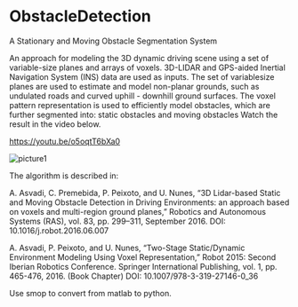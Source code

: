 # ObstacleDetection
A Stationary and Moving Obstacle Segmentation System


An approach for modeling the 3D dynamic driving scene using a set of variable-size planes and arrays of voxels. 3D-LIDAR and GPS-aided
Inertial Navigation System (INS) data are used as inputs. The set of variablesize planes are used to estimate and model non-planar grounds, such as undulated
roads and curved uphill - downhill ground surfaces. The voxel pattern representation is used to efficiently model obstacles, which are further segmented into: static obstacles and moving obstacles
Watch the result in the video below.

https://youtu.be/o5oqtT6bXa0

![picture1](https://user-images.githubusercontent.com/5465785/43979846-f716f6b8-9ce3-11e8-8a52-9daa12f71aa1.png)

The algorithm is described in:

A. Asvadi, C. Premebida, P. Peixoto, and U. Nunes, “3D Lidar-based Static and Moving Obstacle Detection in Driving Environments: an approach based on voxels and multi-region ground planes,” Robotics and Autonomous Systems (RAS), vol. 83, pp. 299–311, September 2016. DOI: 10.1016/j.robot.2016.06.007 

A. Asvadi, P. Peixoto, and U. Nunes, “Two-Stage Static/Dynamic Environment Modeling Using Voxel Representation,” Robot 2015: Second Iberian Robotics Conference. Springer International Publishing, vol. 1, pp. 465-476, 2016. (Book Chapter) DOI: 10.1007/978-3-319-27146-0_36

Use smop to convert from matlab to python.

